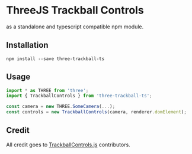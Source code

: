 # ThreeJS Trackball Controls

as a standalone and typescript compatible npm module.

## Installation

```shell
npm install --save three-trackball-ts
```

## Usage

```js
import * as THREE from 'three';
import { TrackballControls } from 'three-trackball-ts';

const camera = new THREE.SomeCamera(...);
const controls = new TrackballControls(camera, renderer.domElement);

```

## Credit

All credit goes to [TrackballControls.js](https://github.com/mrdoob/three.js/blob/master/examples/js/controls/TrackballControls.js) contributors.
